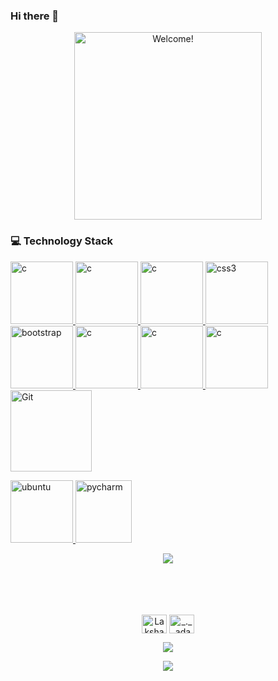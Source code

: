 ### Hi there 👋
<div align="center" width="50">

<img src="https://media.giphy.com/media/pO4UHglOY2vII/giphy.gif" alt="Welcome!" width="300"/>

</div>

<h3>💻 Technology Stack</h3>
<p >
<a href="https://www.cprogramming.com/" target="_blank"
    rel="noreferrer"> <img src="https://media.giphy.com/media/klcm8qtSNNcmJZxk9B/giphy.gif"
      alt="c" width="100" height="100" /> </a> 
   <a href="https://www.python.org/" target="_blank" rel="noreferrer"> <img src="https://i.giphy.com/media/LMt9638dO8dftAjtco/200.webp" width="100" alt="c"/> </a>
   <a href="https://html.com/" target="_blank" rel="noreferrer"> <img src="https://media.giphy.com/media/XAxylRMCdpbEWUAvr8/giphy.gif" width="100" alt="c"/> </a>
   <a href="https://www.w3.org/Style/CSS/Overview.en.html" target="_blank"
    rel="noreferrer"> <img
      src="https://media.giphy.com/media/fsEaZldNC8A1PJ3mwp/giphy.gif" alt="css3"
      width="100" height="100" /> </a>
   <a href="https://getbootstrap.com" target="_blank" rel="noreferrer">
    <img src="https://media.giphy.com/media/Sr8xDpMwVKOHUWDVRD/giphy.gif"
      alt="bootstrap" width="100" height="100" /> </a>
   <a href="https://github.com/" target="_blank" rel="noreferrer">  <img src="https://i.giphy.com/media/KzJkzjggfGN5Py6nkT/200.webp" width="100" alt="c"/> </a>
   <a href="https://code.visualstudio.com/" target="_blank" rel="noreferrer"> <img src="https://i.giphy.com/media/IdyAQJVN2kVPNUrojM/200.webp" width="100" alt="c"/> </a>
   <a href="https://www.mysql.com/" target="_blank" rel="noreferrer">  <img src="https://media.giphy.com/media/W71QxkQgCDM1WJYdFz/giphy.gif" width="100"  alt="c"/> </a>
   <a href="https://git-scm.com/" target="_blank" rel="noreferrer">  <img src="https://media.giphy.com/media/kH1DBkPNyZPOk0BxrM/giphy.gif" width="130"  alt="Git"/> </a>

   <a href="https://ubuntu.com/" target="_blank" rel="noreferrer"> <img src="https://media.giphy.com/media/Vc64hRodlWNoj3sMxu/giphy.gif" alt="ubuntu" height="100" width="100" />
   <a href="https://www.jetbrains.com/pycharm/" target="_blank" rel="noreferrer"> <img src="https://media.giphy.com/media/cYU6YcPE5YlJxh6otp/giphy.gif" alt="pycharm" height="100" width="90" />

<p  align="center">
<img src="https://user-images.githubusercontent.com/73097560/115834477-dbab4500-a447-11eb-908a-139a6edaec5c.gif">   
<br>
  <br>
  <br>
  <br>
  <br>
<p align="center">
  <a href="https://www.linkedin.com/in/burakkkonuk/" target="_blank"><img align="center"
      src="https://raw.githubusercontent.com/rahuldkjain/github-profile-readme-generator/master/src/images/icons/Social/linked-in-alt.svg"
      alt="Lakshay" height="30" width="40" /></a>
  <a href="https://instagram.com/burakkkonuk" target="_blank"><img align="center"
      src="https://raw.githubusercontent.com/rahuldkjain/github-profile-readme-generator/master/src/images/icons/Social/instagram.svg"
      alt="_._.adam._" height="30" width="40" /></a>
  
</p>
     <p  align="center">
<img src="https://user-images.githubusercontent.com/73097560/115834477-dbab4500-a447-11eb-908a-139a6edaec5c.gif">  

<p  align="center">
 <img src="https://user-images.githubusercontent.com/73097560/115834477-dbab4500-a447-11eb-908a-139a6edaec5c.gif"> 
